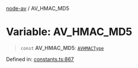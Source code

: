 [node-av](../globals.md) / AV\_HMAC\_MD5

# Variable: AV\_HMAC\_MD5

> `const` **AV\_HMAC\_MD5**: [`AVHMACType`](../type-aliases/AVHMACType.md)

Defined in: [constants.ts:867](https://github.com/seydx/av/blob/f8631fc881b394300b1479f511d55cf1c370a87f/src/constants/constants.ts#L867)
